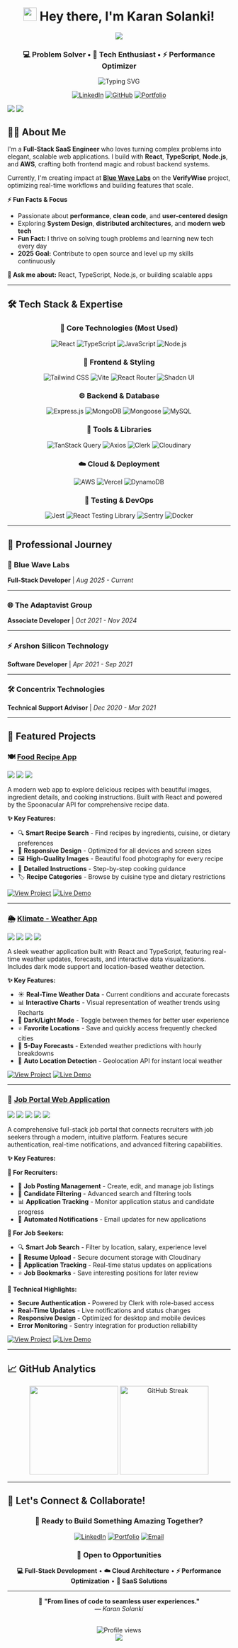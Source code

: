 <div align="center">
  
  # <img src="https://raw.githubusercontent.com/MartinHeinz/MartinHeinz/master/wave.gif" width="30px" height="30px"> Hey there, I'm Karan Solanki! 
  
  <img src="https://capsule-render.vercel.app/api?type=waving&color=gradient&customColorList=6,11,20&height=170&section=header&text=Full-Stack%20Developer&fontSize=40&fontColor=fff&animation=twinkling&fontAlignY=32" />
  
  ### 💻 Problem Solver • 🚀 Tech Enthusiast • ⚡ Performance Optimizer
  
  <img src="https://readme-typing-svg.herokuapp.com?font=Fira+Code&size=22&pause=1000&center=true&vCenter=true&width=600&lines=🌟+Building+scalable+web+applications;🎯+4%2B+years+of+full-stack+experience;⚛️+React+%7C+TypeScript+%7C+Node.js+%7C+AWS;🔥+Always+learning+and+growing!&color=58A6FF" alt="Typing SVG" />
  
</div>

<div align="center">
  
  [![LinkedIn](https://img.shields.io/badge/LinkedIn-0077B5?style=for-the-badge&logo=linkedin&logoColor=white&labelColor=0077B5)](https://www.linkedin.com/in/solan117)
  [![GitHub](https://img.shields.io/badge/GitHub-181717?style=for-the-badge&logo=github&logoColor=white&labelColor=181717)](https://github.com/solan117)
  [![Portfolio](https://img.shields.io/badge/Portfolio-FF5722?style=for-the-badge&logo=google-chrome&logoColor=white&labelColor=FF5722)](https://bluewavelabs.ca/)
  
</div>

<img src="https://capsule-render.vercel.app/api?type=rect&color=gradient&customColorList=12,20,6,17,11&height=40&section=footer&reversal=false" />

<img src="https://capsule-render.vercel.app/api?type=rect&color=gradient&customColorList=6,11,20&height=4&section=footer" />

## 👨‍💻 **About Me**

I'm a **Full-Stack SaaS Engineer** who loves turning complex problems into elegant, scalable web applications. I build with **React**, **TypeScript**, **Node.js**, and **AWS**, crafting both frontend magic and robust backend systems.

Currently, I'm creating impact at **[Blue Wave Labs](https://bluewavelabs.ca/)** on the **VerifyWise** project, optimizing real-time workflows and building features that scale.

**⚡ Fun Facts & Focus**
- Passionate about **performance**, **clean code**, and **user-centered design**
- Exploring **System Design**, **distributed architectures**, and **modern web tech**
- **Fun Fact:** I thrive on solving tough problems and learning new tech every day
- **2025 Goal:** Contribute to open source and level up my skills continuously

**💬 Ask me about:** React, TypeScript, Node.js, or building scalable apps

---

## 🛠️ Tech Stack & Expertise

<div align="center">

### 🎯 Core Technologies (Most Used)
![React](https://img.shields.io/badge/React_18-20232A?style=for-the-badge&logo=react&logoColor=61DAFB)
![TypeScript](https://img.shields.io/badge/TypeScript-007ACC?style=for-the-badge&logo=typescript&logoColor=white)
![JavaScript](https://img.shields.io/badge/JavaScript_ES6+-F7DF1E?style=for-the-badge&logo=javascript&logoColor=black)
![Node.js](https://img.shields.io/badge/Node.js-43853D?style=for-the-badge&logo=node.js&logoColor=white)

### 🎨 Frontend & Styling
![Tailwind CSS](https://img.shields.io/badge/Tailwind_CSS-38B2AC?style=for-the-badge&logo=tailwind-css&logoColor=white)
![Vite](https://img.shields.io/badge/Vite-646CFF?style=for-the-badge&logo=vite&logoColor=white)
![React Router](https://img.shields.io/badge/React_Router-CA4245?style=for-the-badge&logo=react-router&logoColor=white)
![Shadcn UI](https://img.shields.io/badge/Shadcn_UI-000000?style=for-the-badge&logo=shadcnui&logoColor=white)

### ⚙️ Backend & Database
![Express.js](https://img.shields.io/badge/Express.js-404D59?style=for-the-badge&logo=express&logoColor=white)
![MongoDB](https://img.shields.io/badge/MongoDB-4EA94B?style=for-the-badge&logo=mongodb&logoColor=white)
![Mongoose](https://img.shields.io/badge/Mongoose-880000?style=for-the-badge&logo=mongoose&logoColor=white)
![MySQL](https://img.shields.io/badge/MySQL-00000F?style=for-the-badge&logo=mysql&logoColor=white)

### 🔧 Tools & Libraries
![TanStack Query](https://img.shields.io/badge/TanStack_Query-FF4154?style=for-the-badge&logo=react-query&logoColor=white)
![Axios](https://img.shields.io/badge/Axios-5A29E4?style=for-the-badge&logo=axios&logoColor=white)
![Clerk](https://img.shields.io/badge/Clerk-6C47FF?style=for-the-badge&logo=clerk&logoColor=white)
![Cloudinary](https://img.shields.io/badge/Cloudinary-3448C5?style=for-the-badge&logo=cloudinary&logoColor=white)

### ☁️ Cloud & Deployment
![AWS](https://img.shields.io/badge/AWS-232F3E?style=for-the-badge&logo=amazon-aws&logoColor=white)
![Vercel](https://img.shields.io/badge/Vercel-000000?style=for-the-badge&logo=vercel&logoColor=white)
![DynamoDB](https://img.shields.io/badge/Amazon%20DynamoDB-4053D6?style=for-the-badge&logo=Amazon%20DynamoDB&logoColor=white)

### 🧪 Testing & DevOps  
![Jest](https://img.shields.io/badge/Jest-323330?style=for-the-badge&logo=Jest&logoColor=white)
![React Testing Library](https://img.shields.io/badge/Testing_Library-E33332?style=for-the-badge&logo=testing-library&logoColor=white)
![Sentry](https://img.shields.io/badge/Sentry-362D59?style=for-the-badge&logo=sentry&logoColor=white)
![Docker](https://img.shields.io/badge/Docker-2496ED?style=for-the-badge&logo=docker&logoColor=white)

</div>

---

## 💼 Professional Journey

### 🚀 Blue Wave Labs
**Full-Stack Developer** | *Aug 2025 - Current*

---

### 🌐 The Adaptavist Group
**Associate Developer** | *Oct 2021 - Nov 2024*

---

### ⚡ Arshon Silicon Technology
**Software Developer** | *Apr 2021 - Sep 2021*

---

### 🛠️ Concentrix Technologies
**Technical Support Advisor** | *Dec 2020 - Mar 2021*

---

## 🚀 Featured Projects

### 🍽️ [Food Recipe App](https://github.com/solan117/food-app)

<div align="left">
  <img src="https://img.shields.io/badge/React-20232A?style=for-the-badge&logo=react&logoColor=61DAFB" />
  <img src="https://img.shields.io/badge/Spoonacular_API-FF6B35?style=for-the-badge&logo=api&logoColor=white" />
  <img src="https://img.shields.io/badge/CSS_Modules-1572B6?style=for-the-badge&logo=css3&logoColor=white" />
</div>

A modern web app to explore delicious recipes with beautiful images, ingredient details, and cooking instructions. Built with React and powered by the Spoonacular API for comprehensive recipe data.

**✨ Key Features:**
- 🔍 **Smart Recipe Search** - Find recipes by ingredients, cuisine, or dietary preferences
- 📱 **Responsive Design** - Optimized for all devices and screen sizes
- 🖼️ **High-Quality Images** - Beautiful food photography for every recipe
- 📄 **Detailed Instructions** - Step-by-step cooking guidance
- 🏷️ **Recipe Categories** - Browse by cuisine type and dietary restrictions

[![View Project](https://img.shields.io/badge/🔗_View_Project-FF5722?style=for-the-badge&logoColor=white)](https://github.com/solan117/food-app)
[![Live Demo](https://img.shields.io/badge/🌐_Live_Demo-4CAF50?style=for-the-badge&logoColor=white)](https://food-app-phi-three.vercel.app/)

---

### 🌦️ [Klimate - Weather App](https://github.com/solan117/weather_app)

<div align="left">
  <img src="https://img.shields.io/badge/React-20232A?style=for-the-badge&logo=react&logoColor=61DAFB" />
  <img src="https://img.shields.io/badge/TypeScript-007ACC?style=for-the-badge&logo=typescript&logoColor=white" />
  <img src="https://img.shields.io/badge/Tailwind_CSS-38B2AC?style=for-the-badge&logo=tailwind-css&logoColor=white" />
  <img src="https://img.shields.io/badge/OpenWeatherMap-EB6E4B?style=for-the-badge&logo=weatherapi&logoColor=white" />
</div>

A sleek weather application built with React and TypeScript, featuring real-time weather updates, forecasts, and interactive data visualizations. Includes dark mode support and location-based weather detection.

**✨ Key Features:**
- ☀️ **Real-Time Weather Data** - Current conditions and accurate forecasts
- 📊 **Interactive Charts** - Visual representation of weather trends using Recharts
- 🌙 **Dark/Light Mode** - Toggle between themes for better user experience
- ⭐ **Favorite Locations** - Save and quickly access frequently checked cities
- 📱 **5-Day Forecasts** - Extended weather predictions with hourly breakdowns
- 📍 **Auto Location Detection** - Geolocation API for instant local weather

[![View Project](https://img.shields.io/badge/🔗_View_Project-FF5722?style=for-the-badge&logoColor=white)](https://github.com/solan117/weather_app)
[![Live Demo](https://img.shields.io/badge/🌐_Live_Demo-4CAF50?style=for-the-badge&logoColor=white)](https://weatherapp-psi-three.vercel.app/)

---

### 💼 [Job Portal Web Application](https://github.com/solan117/Job-Board)

<div align="left">
  <img src="https://img.shields.io/badge/React-20232A?style=for-the-badge&logo=react&logoColor=61DAFB" />
  <img src="https://img.shields.io/badge/Node.js-43853D?style=for-the-badge&logo=node.js&logoColor=white" />
  <img src="https://img.shields.io/badge/Express.js-404D59?style=for-the-badge&logo=express&logoColor=white" />
  <img src="https://img.shields.io/badge/MongoDB-4EA94B?style=for-the-badge&logo=mongodb&logoColor=white" />
  <img src="https://img.shields.io/badge/Clerk-6C47FF?style=for-the-badge&logo=clerk&logoColor=white" />
</div>

A comprehensive full-stack job portal that connects recruiters with job seekers through a modern, intuitive platform. Features secure authentication, real-time notifications, and advanced filtering capabilities.

**✨ Key Features:**

**👔 For Recruiters:**
- 📝 **Job Posting Management** - Create, edit, and manage job listings
- 👥 **Candidate Filtering** - Advanced search and filtering tools
- 📊 **Application Tracking** - Monitor application status and candidate progress
- 📧 **Automated Notifications** - Email updates for new applications

**🎯 For Job Seekers:**
- 🔍 **Smart Job Search** - Filter by location, salary, experience level
- 📄 **Resume Upload** - Secure document storage with Cloudinary
- 📱 **Application Tracking** - Real-time status updates on applications
- ⭐ **Job Bookmarks** - Save interesting positions for later review

**🔐 Technical Highlights:**
- **Secure Authentication** - Powered by Clerk with role-based access
- **Real-Time Updates** - Live notifications and status changes
- **Responsive Design** - Optimized for desktop and mobile devices
- **Error Monitoring** - Sentry integration for production reliability

[![View Project](https://img.shields.io/badge/🔗_View_Project-FF5722?style=for-the-badge&logoColor=white)](https://github.com/solan117/Job-Board)
[![Live Demo](https://img.shields.io/badge/🌐_Live_Demo-4CAF50?style=for-the-badge&logoColor=white)](https://job-board-client-amber.vercel.app/)

---

## 📈 **GitHub Analytics**

<div align="center">

<img height="200" src="https://github-readme-stats.vercel.app/api?username=solan117&show_icons=true&theme=radical&include_all_commits=true&count_private=true&border_radius=20&border_color=58A6FF"/>
<img height="200" src="https://github-readme-streak-stats.herokuapp.com/?user=solan117&theme=radical&hide_border=false&border_radius=20&background=0D1117&border=58A6FF" alt="GitHub Streak" />

</div>

---

## 🤝 **Let's Connect & Collaborate!**

<div align="center">

### 💼 Ready to Build Something Amazing Together?

[![LinkedIn](https://img.shields.io/badge/💼_LinkedIn-Connect-0077B5?style=for-the-badge&logo=linkedin&logoColor=white)](https://www.linkedin.com/in/solan117)
[![Portfolio](https://img.shields.io/badge/🌐_Portfolio-Visit-FF5722?style=for-the-badge&logo=google-chrome&logoColor=white)](https://bluewavelabs.ca/)
[![Email](https://img.shields.io/badge/📧_Email-Get_In_Touch-D14836?style=for-the-badge&logo=gmail&logoColor=white)](mailto:solankikaran090@gmail.com)

### 🚀 **Open to Opportunities**

**💻 Full-Stack Development** • **☁️ Cloud Architecture** • **⚡ Performance Optimization** • **🏢 SaaS Solutions**

---

💫 **"From lines of code to seamless user experiences."**  
*— Karan Solanki*

<br/>

<img src="https://komarev.com/ghpvc/?username=solan117&label=Profile%20views&color=brightgreen&style=for-the-badge" alt="Profile views" />

<br/>

<img src="https://capsule-render.vercel.app/api?type=waving&color=gradient&customColorList=6,11,20&height=100&section=footer&text=Thanks%20for%20visiting!%20⭐%20Star%20some%20repos%20if%20you%20like%20my%20work&fontSize=18&fontColor=fff&animation=twinkling" />

</div>  
